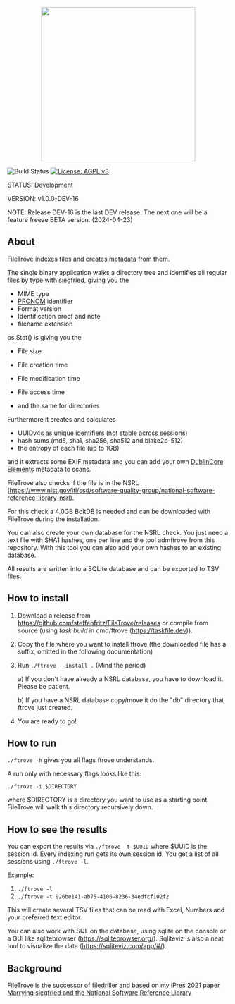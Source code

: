 <p align="center">
<img src="https://github.com/steffenfritz/FileTrove/assets/16431534/b8c1456d-08bb-48bb-afcf-5e99db8466b9" width="350">
</p>


![Build Status](https://github.com/steffenfritz/FileTrove/actions/workflows/buildstatus.yml/badge.svg)
[![License: AGPL v3](https://img.shields.io/badge/License-AGPL_v3-blue.svg)](https://www.gnu.org/licenses/agpl-3.0)

STATUS:  Development

VERSION: v1.0.0-DEV-16

NOTE: Release DEV-16 is the last DEV release. The next one will be a feature freeze BETA version. (2024-04-23)

## About

FileTrove indexes files and creates metadata from them.

The single binary application walks a directory tree and identifies all regular files by type with [siegfried](https://github.com/richardlehane/siegfried), giving you the 

* MIME type
* [PRONOM](https://www.nationalarchives.gov.uk/PRONOM/) identifier
* Format version
* Identification proof and note
* filename extension

os.Stat() is giving you the

* File size
* File creation time
* File modification time
* File access time

* and the same for directories


Furthermore it creates and calculates

* UUIDv4s as unique identifiers (not stable across sessions)
* hash sums (md5, sha1, sha256, sha512 and blake2b-512)
* the entropy of each file (up to 1GB)

and it extracts some EXIF metadata and you can add your own [DublinCore Elements](https://www.dublincore.org/specifications/dublin-core/usageguide/elements/) metadata to scans.

FileTrove also checks if the file is in the NSRL (https://www.nist.gov/itl/ssd/software-quality-group/national-software-reference-library-nsrl).

For this check a 4.0GB BoltDB is needed and can be downloaded with FileTrove during the installation. 

You can also create your own database for the NSRL check. You just need a text file with SHA1 hashes, one per line and the tool admftrove from this repository. With this tool you can also add your own hashes to an existing database.

All results are written into a SQLite database and can be exported to TSV files.


## How to install
1. Download a release from https://github.com/steffenfritz/FileTrove/releases or compile from source (using _task build_ in cmd/ftrove (https://taskfile.dev)).
2. Copy the file where you want to install ftrove (the downloaded file has a suffix, omitted in the following documentation)
3. Run `./ftrove --install .`  (Mind the period)
   
	a) If you don't have already a NSRL database, you have to download it. Please be patient.
    
	b) If you have a NSRL database copy/move it do the "db" directory that ftrove just created.

4. You are ready to go!

## How to run
`./ftrove -h` gives you all flags ftrove understands.

A run only with necessary flags looks like this:

`./ftrove -i $DIRECTORY`

where $DIRECTORY is a directory you want to use as a starting point. FileTrove will walk this directory recursively down.

## How to see the results
You can export the results via `./ftrove -t $UUID` where $UUID is the session id. 
Every indexing run gets its own session id. You get a list of all sessions using `./ftrove -l`. 

Example:

1. `./ftrove -l`
2. `./ftrove -t 926be141-ab75-4106-8236-34edfcf102f2`

This will create several TSV files that can be read with Excel, Numbers and your preferred text editor. 


You can also work with SQL on the database, using sqlite on the console or a GUI like sqlitebrowser (https://sqlitebrowser.org/). Sqliteviz is also a neat tool to visualize the data (https://sqliteviz.com/app/#/).

## Background
FileTrove is the successor of [filedriller](https://github.com/steffenfritz/filedriller) and based on my iPres 2021 paper [Marrying siegfried and the National Software Reference Library](https://phaidra.univie.ac.at/detail/o:1424904)
